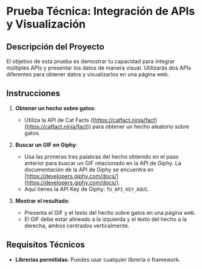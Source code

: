 # Prueba Técnica: Integración de APIs y Visualización

## Descripción del Proyecto

El objetivo de esta prueba es demostrar tu capacidad para integrar múltiples APIs y presentar los datos de manera visual. Utilizarás dos APIs diferentes para obtener datos y visualizarlos en una página web.

## Instrucciones

1. **Obtener un hecho sobre gatos**:
   - Utiliza la API de Cat Facts ([https://catfact.ninja/fact](https://catfact.ninja/fact)) para obtener un hecho aleatorio sobre gatos.

2. **Buscar un GIF en Giphy**:
   - Usa las primeras tres palabras del hecho obtenido en el paso anterior para buscar un GIF relacionado en la API de Giphy. La documentación de la API de Giphy se encuentra en [https://developers.giphy.com/docs/](https://developers.giphy.com/docs/).
   - Aquí tienes la API Key de Giphy: `TU_API_KEY_AQUI`.

3. **Mostrar el resultado**:
   - Presenta el GIF y el texto del hecho sobre gatos en una página web.
   - El GIF debe estar alineado a la izquierda y el texto del hecho a la derecha, ambos centrados verticalmente.

## Requisitos Técnicos

- **Librerías permitidas**: Puedes usar cualquier librería o framework.
